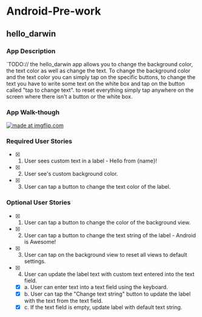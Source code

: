 # Android-Pre-work
## hello_darwin

### App Description
`TODO:// the hello_darwin app allows you to change the background color, the text color as well as change the text. To change the background color and the text color you can simply tap on the specific buttons, to change the text you have to write some text on the white box and tap on the button called "tap to change text". to reset everything simply tap anywhere on the screen where there isn't a button or the white box.

### App Walk-though

<a href="https://imgur.com/a/ldkGQJo"><img src="https://imgur.com/a/ldkGQJo.gif" title="made at imgflip.com"/></a>

### Required User Stories
- [x] 1. User sees custom text in a label - Hello from {name}!
- [x] 2. User see's custom background color.
- [x] 3. User can tap a button to change the text color of the label.

### Optional User Stories
- [x] 1. User can tap a button to change the color of the background view.  
- [x] 2. User can tap a button to change the text string of the label - Android is Awesome!  
- [x] 3. User can tap on the background view to reset all views to default settings.  
- [x] 4. User can update the label text with custom text entered into the text field.  
   - [x] a. User can enter text into a text field using the keyboard.  
   - [x] b. User can tap the "Change text string" button to update the label with the text from the text field.  
   - [x] c. If the text field is empty, update label with default text string.  
